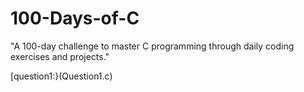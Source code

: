 # 100-Days-of-C
"A 100-day challenge to master C programming through daily coding exercises and projects."

[question1:}(Question1.c)
